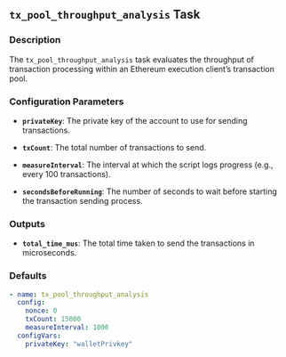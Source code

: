 ## `tx_pool_throughput_analysis` Task

### Description

The `tx_pool_throughput_analysis` task evaluates the throughput of transaction processing within an Ethereum execution client’s transaction pool.

### Configuration Parameters

- **`privateKey`**:
  The private key of the account to use for sending transactions.

- **`txCount`**:
  The total number of transactions to send.

- **`measureInterval`**:
  The interval at which the script logs progress (e.g., every 100 transactions).

- **`secondsBeforeRunning`**:
  The number of seconds to wait before starting the transaction sending process.

### Outputs

- **`total_time_mus`**:
  The total time taken to send the transactions in microseconds.

### Defaults

```yaml
- name: tx_pool_throughput_analysis
  config:
    nonce: 0
    txCount: 15000
    measureInterval: 1000
  configVars:
    privateKey: "walletPrivkey"
```

